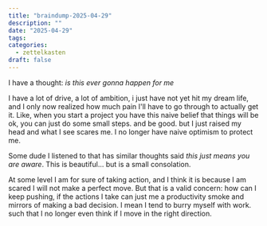 ```yaml
---
title: "braindump-2025-04-29"
description: ""
date: "2025-04-29"
tags: 
categories:
  - zettelkasten
draft: false
---
```


I have  a thought: *is this ever gonna happen for me*

I have a lot of drive, a lot of ambition, i just have not yet hit my dream life,
and I only now realized how much pain I'll have to go through to actually get
it. Like, when you start a project you have this naive belief that things will
be ok, you can just do some small steps. and be good. but I just raised my head
and what I see scares me. I no longer have naive optimism to protect me. 

Some dude I listened to that has similar thoughts said *this just means you are
aware*. This is beautiful... but is a small consolation.

At some level I am for sure of taking action, and I think it is because I am
scared I will not make a perfect move. But that is a valid concern: how can I
keep pushing, if the actions I take can just me a productivity smoke and mirrors
of making a bad decision. I mean I tend to burry myself with work. such that I
no longer even think if I move in the right direction.